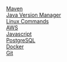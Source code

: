 [Maven](src/maven.md) \
[Java Version Manager](src/java.md) \
[Linux Commands](src/linux.md) \
[AWS](src/aws.md) \
[Javascript](src/javascript.md) \
[PostgreSQL](src/postgresql.md) \
[Docker](src/docker.md) \
[Git](src/git.md)